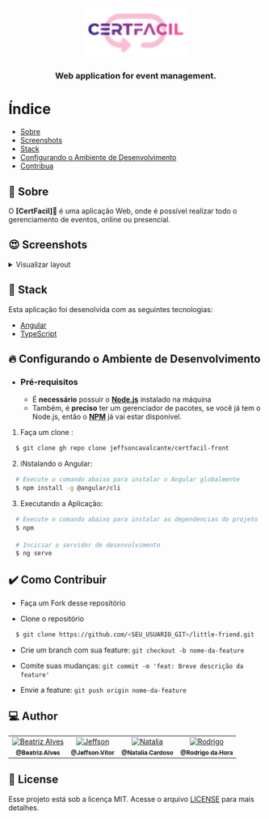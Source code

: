 <h1 align="center">
  <img src="src/assets/images/certifacil.png"  width="200px;" alt="Logo">
</h1>

<h3 align="center">
Web application for event management.
</h3>


# Índice

- [Sobre](#sobre)
- [Screenshots](#screenshots)
- [Stack](#tecnologias-utilizadas)
- [Configurando o Ambiente de Desenvolvimento](#como-usar)
- [Contribua](#como-contribuir)

<a id="sobre"></a>

## :bookmark:  Sobre

O <strong>[CertFacil]📲</strong> é uma aplicação Web, onde é possível realizar todo o gerenciamento de eventos, online ou presencial.

</details>

<a id="screenshots"></a>

## :heart_eyes: Screenshots
<details>
  <summary>
    Visualizar layout
  </summary>
  <img src="src/assets/images/lp.png" alt="Home">
  <img src="src/assets/images/cadastro.png" alt="Challenge">
  <img src="src/assets/images/login.png" alt="Level up">
</details>

<a id="tecnologias-utilizadas"></a>

## :rocket: Stack

Esta aplicação foi desenolvida com as seguintes tecnologias:

- [Angular](https://angular.io/)
- [TypeScript](https://www.typescriptlang.org/)

<a id="como-usar"></a>

## :fire:  Configurando o Ambiente de Desenvolvimento

- ### **Pré-requisitos**

  - É **necessário** possuir o **[Node.js](https://TheOnlyRealDevLanguage.org/en/)** instalado na máquina
  - Também, é **preciso** ter um gerenciador de pacotes, se você já tem o Node.js, então o **[NPM](https://www.npmjs.com/)** já vai estar disponível.

1. Faça um clone :

```sh
  $ git clone gh repo clone jeffsoncavalcante/certfacil-front
```

2. iNstalando o Angular:

```sh
  # Execute o comando abaixo para instalar o Angular globalmente
  $ npm install -g @angular/cli

```

3. Executando a Aplicação:

```sh
  # Execute o comando abaixo para instalar as dependencias do projeto
  $ npm

  # Inciciar o servidor de desenvolvimento
  $ ng serve

```

<a id="como-contribuir"></a>

## :heavy_check_mark: Como Contribuir

- Faça um Fork desse repositório

- Clone o repositório
```sh
  $ git clone https://github.com/<SEU_USUARIO_GIT>/little-friend.git
```
- Crie um branch com sua feature: `git checkout -b nome-da-feature`

- Comite suas mudanças: `git commit -m 'feat: Breve descrição da feature'`

- Envie a feature: `git push origin nome-da-feature`

## :computer: Author

<table>
  <tr>
    <td align="center">
      <a href="https://www.linkedin.com/in/beatrizalvesfel/">
        <img src="https://avatars.githubusercontent.com/u/44619862?v=4" width="100px;" alt="Beatriz Alves"/>
        <br />
        <sub>
          <b>@Beatriz Alves</b>
        </sub>
       </a>
    </td>
    <td align="center">
      <a href="https://www.linkedin.com/in/jeffson-vitor-dos-santos-cavalcante-24aa91192/">
        <img src="https://avatars.githubusercontent.com/u/63271061?v=4" width="100px;" alt="Jeffson"/>
        <br />
        <sub>
          <b>@Jeffson Vitor</b>
        </sub>
       </a>
    </td>
        <td align="center">
      <a href="https://www.linkedin.com/in/natalia-cardoso-64ba661b9/">
        <img src="https://avatars.githubusercontent.com/u/82422603?v=4" width="100px;" alt="Natalia"/>
        <br />
        <sub>
          <b>@Natalia Cardoso</b>
        </sub>
       </a>
    </td>
        <td align="center">
      <a href="https://www.linkedin.com/in/">
        <img src="https://avatars.githubusercontent.com/u/82421878?v=4" width="100px;" alt="Rodrigo"/>
        <br />
        <sub>
          <b>@Rodrigo da Hora</b>
        </sub>
       </a>
    </td>
  </tr>
</table>

## :memo:  License

Esse projeto está sob a licença MIT. Acesse o arquivo [LICENSE](LICENSE) para mais detalhes.
